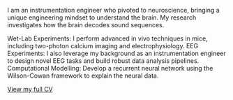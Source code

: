 
I am an instrumentation engineer who pivoted to neuroscience, bringing a unique engineering mindset to understand the brain. My research investigates how the brain decodes sound sequences.

Wet-Lab Experiments: I perform advanced in vivo techniques in mice, including two-photon calcium imaging and electrophysiology.
EEG Experiments: I also leverage my background as an instrumentation engineer to design novel EEG tasks and build robust data analysis pipelines.
Computational Modelling: Develop a recurrent neural network using the Wilson-Cowan framework to explain the neural data.

[View my full CV](ann.pdf)
